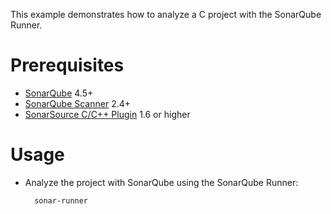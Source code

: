 This example demonstrates how to analyze a C project with the SonarQube Runner.

Prerequisites
=============
* [SonarQube](http://www.sonarsource.org/downloads/) 4.5+
* [SonarQube Scanner](http://docs.sonarqube.org/display/SONAR/Analyzing+with+SonarQube+Scanner) 2.4+
* [SonarSource C/C++ Plugin](http://www.sonarsource.com/products/plugins/languages/cpp/) 1.6 or higher

Usage
=====
* Analyze the project with SonarQube using the SonarQube Runner:

        sonar-runner

